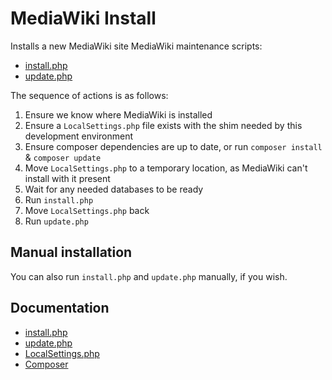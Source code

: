 # MediaWiki Install

Installs a new MediaWiki site MediaWiki maintenance scripts:
 - [install.php](https://www.mediawiki.org/wiki/Manual:Install.php)
 - [update.php](https://www.mediawiki.org/wiki/Manual:Update.php)

The sequence of actions is as follows:
 1) Ensure we know where MediaWiki is installed
 2) Ensure a `LocalSettings.php` file exists with the shim needed by this development environment
 3) Ensure composer dependencies are up to date, or run `composer install` &  `composer update`
 4) Move `LocalSettings.php` to a temporary location, as MediaWiki can't install with it present
 5) Wait for any needed databases to be ready
 6) Run `install.php`
 7) Move `LocalSettings.php` back
 8) Run `update.php`

## Manual installation

You can also run `install.php` and `update.php` manually, if you wish.

## Documentation

 - [install.php](https://www.mediawiki.org/wiki/Manual:Install.php)
 - [update.php](https://www.mediawiki.org/wiki/Manual:Update.php)
 - [LocalSettings.php](https://www.mediawiki.org/wiki/Manual:LocalSettings.php)
 - [Composer](https://www.mediawiki.org/wiki/Composer)